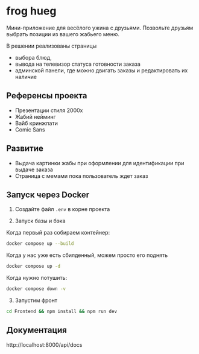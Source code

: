 # frog hueg

Мини-приложение для весёлого ужина с друзьями.
Позвольте друзьям выбрать позиции из вашего жабьего меню.

В решении реализованы страницы
- выбора блюд,
- вывода на телевизор статуса готовности заказа
- админской панели, где можно двигать заказы и редактировать их наличие

## Референсы проекта
- Презентации стиля 2000х
- Жабий нейминг
- Вайб кринжпати
- Comic Sans

## Развитие
- Выдача картинки жабы при оформлении для идентификации при выдаче заказа
- Страница с мемами пока пользователь ждет заказ

## Запуск через Docker

1. Создайте файл `.env` в корне проекта


2. Запуск базы и бэка

Когда первый раз собираем контейнер:
```bash
docker compose up --build
```
Когда у нас уже есть сбилденный, можем просто его поднять
```bash
docker compose up -d
```
Когда нужно потушить:
```bash
docker compose down -v
```

3. Запустим фронт

```bash
cd Frontend && npm install && npm run dev
```

## Документация

http://localhost:8000/api/docs

